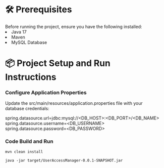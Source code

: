 <h1>🛠️ Prerequisites</h1>
Before running the project, ensure you have the following installed:

<li>Java 17</li>
<li>Maven</li>
<li>MySQL Database</li>

<h1>📦 Project Setup and Run Instructions</h1>

<h3>Configure Application Properties</h3>

Update the src/main/resources/application.properties file with your database credentials:

spring.datasource.url=jdbc:mysql://<DB_HOST>:<DB_PORT>/<DB_NAME> <br>
spring.datasource.username=<DB_USERNAME> <br>
spring.datasource.password=<DB_PASSWORD> <br>

### Code Build and Run
```->
mvn clean install
```
```->
java -jar target/UserAccessManager-0.0.1-SNAPSHOT.jar
```
